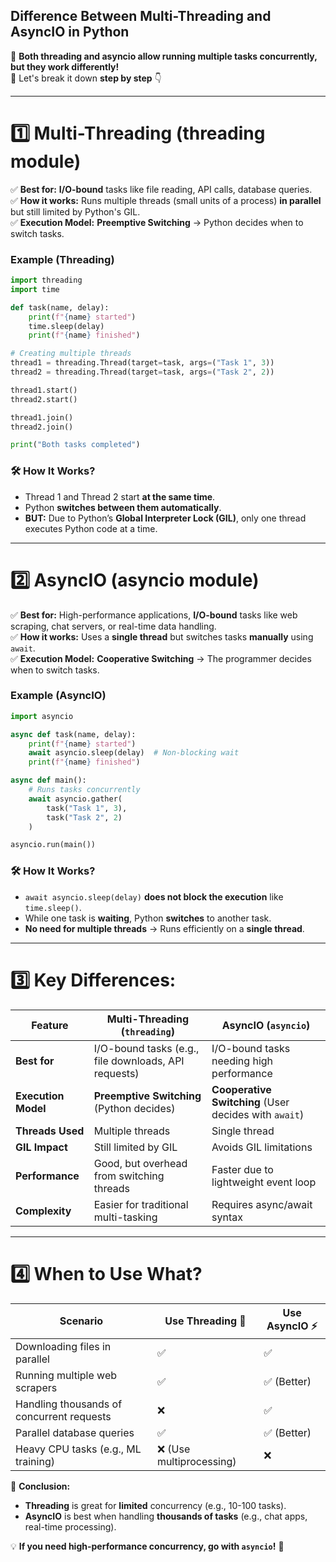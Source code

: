 ## **Difference Between Multi-Threading and AsyncIO in Python**  

🔹 **Both threading and asyncio allow running multiple tasks concurrently, but they work differently!**  
🔹 Let's break it down **step by step** 👇  

---

# **1️⃣ Multi-Threading (threading module)**  
✅ **Best for:** **I/O-bound** tasks like file reading, API calls, database queries.  
✅ **How it works:** Runs multiple threads (small units of a process) **in parallel** but still limited by Python's GIL.  
✅ **Execution Model:** **Preemptive Switching** → Python decides when to switch tasks.  

### **Example (Threading)**
```python
import threading
import time

def task(name, delay):
    print(f"{name} started")
    time.sleep(delay)
    print(f"{name} finished")

# Creating multiple threads
thread1 = threading.Thread(target=task, args=("Task 1", 3))
thread2 = threading.Thread(target=task, args=("Task 2", 2))

thread1.start()
thread2.start()

thread1.join()
thread2.join()

print("Both tasks completed")
```
### **🛠 How It Works?**
- Thread 1 and Thread 2 start **at the same time**.
- Python **switches between them automatically**.
- **BUT:** Due to Python’s **Global Interpreter Lock (GIL)**, only one thread executes Python code at a time.

---

# **2️⃣ AsyncIO (asyncio module)**
✅ **Best for:** High-performance applications, **I/O-bound** tasks like web scraping, chat servers, or real-time data handling.  
✅ **How it works:** Uses a **single thread** but switches tasks **manually** using `await`.  
✅ **Execution Model:** **Cooperative Switching** → The programmer decides when to switch tasks.  

### **Example (AsyncIO)**
```python
import asyncio

async def task(name, delay):
    print(f"{name} started")
    await asyncio.sleep(delay)  # Non-blocking wait
    print(f"{name} finished")

async def main():
    # Runs tasks concurrently
    await asyncio.gather(
        task("Task 1", 3),
        task("Task 2", 2)
    )

asyncio.run(main())
```
### **🛠 How It Works?**
- `await asyncio.sleep(delay)` **does not block the execution** like `time.sleep()`.  
- While one task is **waiting**, Python **switches** to another task.  
- **No need for multiple threads** → Runs efficiently on a **single thread**.

---

# **3️⃣ Key Differences:**
| Feature | Multi-Threading (`threading`) | AsyncIO (`asyncio`) |
|---------|----------------|----------------|
| **Best for** | I/O-bound tasks (e.g., file downloads, API requests) | I/O-bound tasks needing high performance |
| **Execution Model** | **Preemptive Switching** (Python decides) | **Cooperative Switching** (User decides with `await`) |
| **Threads Used** | Multiple threads | Single thread |
| **GIL Impact** | Still limited by GIL | Avoids GIL limitations |
| **Performance** | Good, but overhead from switching threads | Faster due to lightweight event loop |
| **Complexity** | Easier for traditional multi-tasking | Requires async/await syntax |

---

# **4️⃣ When to Use What?**
| Scenario | Use **Threading** 🧵 | Use **AsyncIO** ⚡ |
|----------|----------------|----------------|
| Downloading files in parallel | ✅ | ✅ |
| Running multiple web scrapers | ✅ | ✅ (Better) |
| Handling thousands of concurrent requests | ❌ | ✅ |
| Parallel database queries | ✅ | ✅ (Better) |
| Heavy CPU tasks (e.g., ML training) | ❌ (Use multiprocessing) | ❌ |

🚀 **Conclusion:**  
- **Threading** is great for **limited** concurrency (e.g., 10-100 tasks).  
- **AsyncIO** is best when handling **thousands of tasks** (e.g., chat apps, real-time processing).  

💡 **If you need high-performance concurrency, go with `asyncio`!** 🚀
